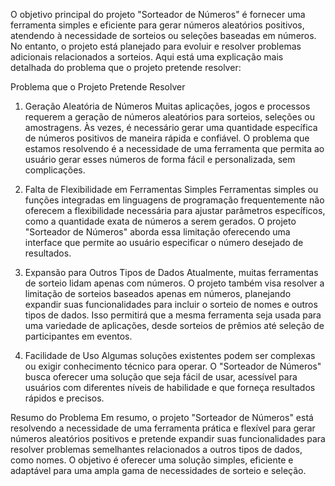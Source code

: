O objetivo principal do projeto "Sorteador de Números" é fornecer uma ferramenta simples e eficiente para gerar números aleatórios positivos, atendendo à necessidade de sorteios ou seleções baseadas em números. No entanto, o projeto está planejado para evoluir e resolver problemas adicionais relacionados a sorteios. Aqui está uma explicação mais detalhada do problema que o projeto pretende resolver:

Problema que o Projeto Pretende Resolver
1. Geração Aleatória de Números
Muitas aplicações, jogos e processos requerem a geração de números aleatórios para sorteios, seleções ou amostragens. Às vezes, é necessário gerar uma quantidade específica de números positivos de maneira rápida e confiável. O problema que estamos resolvendo é a necessidade de uma ferramenta que permita ao usuário gerar esses números de forma fácil e personalizada, sem complicações.

2. Falta de Flexibilidade em Ferramentas Simples
Ferramentas simples ou funções integradas em linguagens de programação frequentemente não oferecem a flexibilidade necessária para ajustar parâmetros específicos, como a quantidade exata de números a serem gerados. O projeto "Sorteador de Números" aborda essa limitação oferecendo uma interface que permite ao usuário especificar o número desejado de resultados.

3. Expansão para Outros Tipos de Dados
Atualmente, muitas ferramentas de sorteio lidam apenas com números. O projeto também visa resolver a limitação de sorteios baseados apenas em números, planejando expandir suas funcionalidades para incluir o sorteio de nomes e outros tipos de dados. Isso permitirá que a mesma ferramenta seja usada para uma variedade de aplicações, desde sorteios de prêmios até seleção de participantes em eventos.

4. Facilidade de Uso
Algumas soluções existentes podem ser complexas ou exigir conhecimento técnico para operar. O "Sorteador de Números" busca oferecer uma solução que seja fácil de usar, acessível para usuários com diferentes níveis de habilidade e que forneça resultados rápidos e precisos.

Resumo do Problema
Em resumo, o projeto "Sorteador de Números" está resolvendo a necessidade de uma ferramenta prática e flexível para gerar números aleatórios positivos e pretende expandir suas funcionalidades para resolver problemas semelhantes relacionados a outros tipos de dados, como nomes. O objetivo é oferecer uma solução simples, eficiente e adaptável para uma ampla gama de necessidades de sorteio e seleção.
